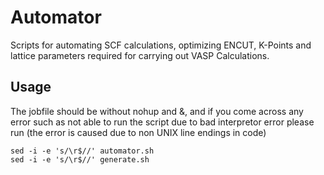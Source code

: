 # Automator
Scripts for automating SCF calculations, optimizing ENCUT, K-Points and lattice parameters required for carrying out VASP Calculations.

## Usage
The jobfile should be without nohup and &, and if you come across any error such as not able to run the script due to bad interpretor error please run (the error is caused due to non UNIX line endings in code)
```
sed -i -e 's/\r$//' automator.sh
sed -i -e 's/\r$//' generate.sh
```
